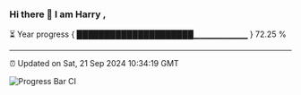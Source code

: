 ### Hi there 👋 I am Harry , 

⏳ Year progress { █████████████████████▁▁▁▁▁▁▁▁▁ } 72.25 %

---

⏰ Updated on Sat, 21 Sep 2024 10:34:19 GMT

![Progress Bar CI](https://github.com/duykhang68/duykhang68/workflows/Progress%20Bar%20CI/badge.svg)
